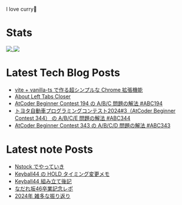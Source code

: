 I love curry🍛

# Stats

<a href="https://github.com/anuraghazra/github-readme-stats">
  <img align="top" src="https://github-readme-stats.vercel.app/api/?username=michimani&show_icons=true&title_color=fff&icon_color=8B949E&text_color=8B949E&bg_color=0D1117&hide_border=true" />
</a>
<a href="https://github.com/anuraghazra/github-readme-stats">
  <img align="top" src="https://github-readme-stats.vercel.app/api/top-langs/?username=michimani&title_color=fff&icon_color=8B949E&text_color=8B949E&bg_color=0D1117&hide_border=true&hide=html&layout=donut&langs_count=6" />
</a>

# Latest Tech Blog Posts
<!-- BLOG-POST-LIST:START -->
- [vite + vanilla-ts で作る超シンプルな Chrome 拡張機能](https://michimani.net/post/programming-simple-chrome-ex-with-vite-vanilla-ts/)
- [About Left Tabs Closer](https://michimani.net/projects/left-tabs-closer/about/)
- [AtCoder Beginner Contest 194 の A/B/C 問題の解法 #ABC194](https://michimani.net/post/programming-atcoder-beginner-contest-194-abc/)
- [トヨタ自動車プログラミングコンテスト2024#3（AtCoder Beginner Contest 344） の A/B/C/E 問題の解法 #ABC344](https://michimani.net/post/programming-atcoder-beginner-contest-344-abce/)
- [AtCoder Beginner Contest 343 の A/B/C/D 問題の解法 #ABC343](https://michimani.net/post/programming-atcoder-beginner-contest-343-abcd/)
<!-- BLOG-POST-LIST:END -->

# Latest note Posts
<!-- NOTE-POST-LIST:START -->
- [Nstock でやっていき](https://note.com/michimani/n/n85003d953fb8)
- [Keyball44 の HOLD タイミング変更メモ](https://note.com/michimani/n/n25ecc32ab18b)
- [Keyball44 組み立て後記](https://note.com/michimani/n/na865f4f93b52)
- [なだれ坂46卒業記念レポ](https://note.com/michimani/n/n44cd612465a9)
- [2024年 雑多な振り返り](https://note.com/michimani/n/nf454da990ad5)
<!-- NOTE-POST-LIST:END -->